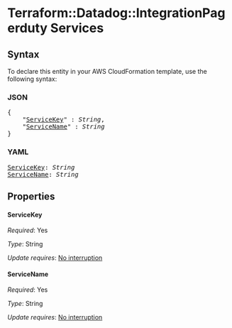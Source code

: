 # Terraform::Datadog::IntegrationPagerduty Services

## Syntax

To declare this entity in your AWS CloudFormation template, use the following syntax:

### JSON

<pre>
{
    "<a href="#servicekey" title="ServiceKey">ServiceKey</a>" : <i>String</i>,
    "<a href="#servicename" title="ServiceName">ServiceName</a>" : <i>String</i>
}
</pre>

### YAML

<pre>
<a href="#servicekey" title="ServiceKey">ServiceKey</a>: <i>String</i>
<a href="#servicename" title="ServiceName">ServiceName</a>: <i>String</i>
</pre>

## Properties

#### ServiceKey

_Required_: Yes

_Type_: String

_Update requires_: [No interruption](https://docs.aws.amazon.com/AWSCloudFormation/latest/UserGuide/using-cfn-updating-stacks-update-behaviors.html#update-no-interrupt)

#### ServiceName

_Required_: Yes

_Type_: String

_Update requires_: [No interruption](https://docs.aws.amazon.com/AWSCloudFormation/latest/UserGuide/using-cfn-updating-stacks-update-behaviors.html#update-no-interrupt)

